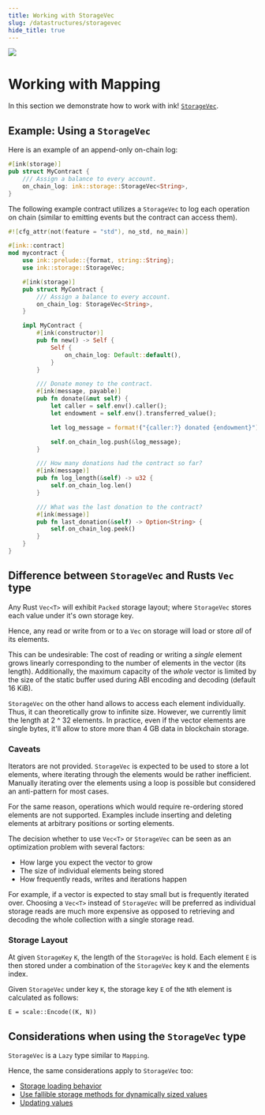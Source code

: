 ```yaml
---
title: Working with StorageVec
slug: /datastructures/storagevec
hide_title: true
---
```


<img src="/img/title/storage.svg" className="titlePic" />

# Working with Mapping

In this section we demonstrate how to work with ink! [`StorageVec`](https://docs.rs/ink_storage/5.0.0/ink_storage/struct.StorageVec.html).

## Example: Using a `StorageVec`

Here is an example of an append-only on-chain log:

```rust
#[ink(storage)]
pub struct MyContract {
    /// Assign a balance to every account.
    on_chain_log: ink::storage::StorageVec<String>,
}
```

The following example contract utilizes a `StorageVec` to log each operation on chain (similar to emitting events but the contract can access them).

```rust
#![cfg_attr(not(feature = "std"), no_std, no_main)]

#[ink::contract]
mod mycontract {
    use ink::prelude::{format, string::String};
    use ink::storage::StorageVec;

    #[ink(storage)]
    pub struct MyContract {
        /// Assign a balance to every account.
        on_chain_log: StorageVec<String>,
    }

    impl MyContract {
        #[ink(constructor)]
        pub fn new() -> Self {
            Self {
                on_chain_log: Default::default(),
            }
        }

        /// Donate money to the contract.
        #[ink(message, payable)]
        pub fn donate(&mut self) {
            let caller = self.env().caller();
            let endowment = self.env().transferred_value();

            let log_message = format!("{caller:?} donated {endowment}");

            self.on_chain_log.push(&log_message);
        }

        /// How many donations had the contract so far?
        #[ink(message)]
        pub fn log_length(&self) -> u32 {
            self.on_chain_log.len()
        }

        /// What was the last donation to the contract?
        #[ink(message)]
        pub fn last_donation(&self) -> Option<String> {
            self.on_chain_log.peek()
        }
    }
}

```

## Difference between `StorageVec` and Rusts `Vec` type

Any Rust `Vec<T>` will exhibit `Packed` storage layout; where
`StorageVec` stores each value under it's own storage key.

Hence, any read or write from or to a `Vec` on storage will load
or store _all_ of its elements.

This can be undesirable:
The cost of reading or writing a _single_ element grows linearly
corresponding to the number of elements in the vector (its length).
Additionally, the maximum capacity of the _whole_ vector is limited by
the size of the static buffer used during ABI encoding and decoding
(default 16 KiB).

`StorageVec` on the other hand allows to access each element individually.
Thus, it can theoretically grow to infinite size.
However, we currently limit the length at 2 ^ 32 elements. In practice,
even if the vector elements are single bytes, it'll allow to store
more than 4 GB data in blockchain storage.

### Caveats

Iterators are not provided. `StorageVec` is expected to be used to
store a lot elements, where iterating through the elements would be
rather inefficient. Manually iterating over the elements using a loop
is possible but considered an anti-pattern for most cases.

For the same reason, operations which would require re-ordering
stored elements are not supported. Examples include inserting and
deleting elements at arbitrary positions or sorting elements.

The decision whether to use `Vec<T>` or `StorageVec` can be seen as an
optimization problem with several factors:
* How large you expect the vector to grow
* The size of individual elements being stored
* How frequently reads, writes and iterations happen

For example, if a vector is expected to stay small but is frequently
iterated over. Choosing a `Vec<T>` instead of `StorageVec` will be
preferred as individual storage reads are much more expensive as
opposed to retrieving and decoding the whole collection with a single
storage read.

### Storage Layout

At given `StorageKey` `K`, the length of the `StorageVec` is hold.
Each element `E` is then stored under a combination of the `StorageVec`
key `K` and the elements index.

Given `StorageVec` under key `K`, the storage key `E` of the `N`th
element is calculated as follows:

`E = scale::Encode((K, N))`

## Considerations when using the `StorageVec` type

`StorageVec` is a `Lazy` type similar to `Mapping`.

Hence, the same considerations apply to `StorageVec` too:
- [Storage loading behavior](https://use.ink/datastructures/mapping#storage-loading-behavior)
- [Use fallible storage methods for dynamically sized values](https://use.ink/datastructures/mapping#use-fallible-storage-methods-for-dynamically-sized-values)
- [Updating values](https://use.ink/datastructures/mapping#updating-values)
